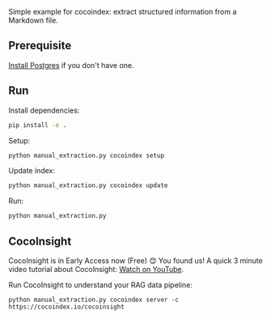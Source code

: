 Simple example for cocoindex: extract structured information from a Markdown file.

## Prerequisite
[Install Postgres](https://cocoindex.io/docs/getting_started/installation#-install-postgres) if you don't have one.

## Run

Install dependencies:

```bash
pip install -e .
```

Setup:

```bash
python manual_extraction.py cocoindex setup
```

Update index:

```bash
python manual_extraction.py cocoindex update
```

Run:

```bash
python manual_extraction.py
```

## CocoInsight 
CocoInsight is in Early Access now (Free) 😊 You found us! A quick 3 minute video tutorial about CocoInsight: [Watch on YouTube](https://youtu.be/ZnmyoHslBSc?si=pPLXWALztkA710r9).

Run CocoInsight to understand your RAG data pipeline:

```
python manual_extraction.py cocoindex server -c https://cocoindex.io/cocoinsight
```
